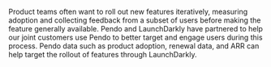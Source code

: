 Product teams often want to roll out new features iteratively, measuring adoption and collecting feedback from a subset of users before making the feature generally available. Pendo and LaunchDarkly have partnered to help our joint customers use Pendo to better target and engage users during this process.  Pendo data such as product adoption, renewal data, and ARR can help target the rollout of features through LaunchDarkly.